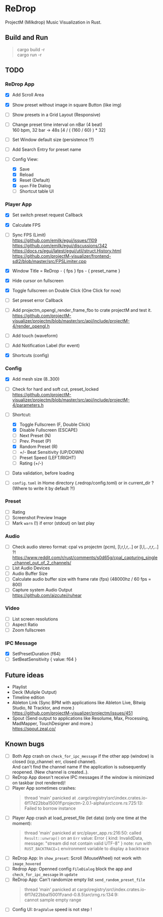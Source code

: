 # ReDrop

ProjectM (Milkdrop) Music Visualization in Rust.

## Build and Run

> cargo build -r  
> cargo run -r

## TODO

### ReDrop App

- [X] Add Scroll Area
- [X] Show preset without image in square Button (like img)
- [ ] Show presets in a Grid Layout (Responsive)
- [ ] Change preset time interval on nBar (4 beat)  
  160 bpm, 32 bar -> 48s [4 / ( (160 / 60) ) * 32]
- [ ] Set Window default size (persistence !?)
- [ ] Add Search Entry for preset name

- [ ] Config View:
  - [X] Save
  - [X] Reload
  - [X] Reset (Default)
  - [X] `open` File Dialog
  - [ ] Shortcut table UI

### Player App

- [X] Set switch preset request Callback
- [X] Calculate FPS
- [ ] Sync FPS (Limit)  
  <https://github.com/emilk/egui/issues/1109>  
  <https://github.com/emilk/egui/discussions/342>  
  <https://docs.rs/egui/latest/egui/util/struct.History.html>  
  <https://github.com/projectM-visualizer/frontend-sdl2/blob/master/src/FPSLimiter.cpp>
- [X] Window Title = ReDrop - { fps } fps - { preset_name }
- [X] Hide cursor on fullscreen
- [X] Toggle fullscreen on Double Click (One Click for now)
- [ ] Set preset error Callback
  
- [ ] Add projectm_opengl_render_frame_fbo to crate projectM and test it.  
  <https://github.com/projectM-visualizer/projectm/blob/master/src/api/include/projectM-4/render_opengl.h>
- [ ] Add touch (waveform)
- [ ] Add Notification Label (for event)
- [X] Shortcuts (config)

### Config

- [X] Add mesh size (8..300)
- [ ] Check for hard and soft cut, preset_locked  
  <https://github.com/projectM-visualizer/projectm/blob/master/src/api/include/projectM-4/parameters.h>
- [ ] Shortcut:
  - [X] Toggle Fullscreen (F, Double Click)
  - [X] Disable Fullscreen (ESCAPE)
  - [ ] Next Preset (N)
  - [ ] Prev. Preset (P)
  - [X] Random Preset (R)
  - [ ] +/- Beat Sensitivity (UP/DOWN)
  - [ ] Preset Speed (LEFT/RIGHT)
  - [ ] Rating (+/-)
- [ ] Data validation, before loading
- [ ] `config.toml` in Home directory (.redrop/config.toml) or in current_dir ? (Where to write it by default ?!)


### Preset

- [ ] Rating
- [ ] Screenshot Preview Image
- [ ] Mark `warn` (!) if error (stdout) on last play

### Audio

- [ ] Check audio stereo format: cpal vs projectm (pcm), [l,r,l,r,..] or [l,l,..,r,r,..] ?!  
  <https://www.reddit.com/r/rust/comments/s0d65g/cpal_capturing_single_channel_out_of_2_channels/>
- [ ] List Audio Devices
- [ ] Audio Buffer Size
- [ ] Calculate audio buffer size with frame rate (fps) (48000hz / 60 fps = 800)
- [ ] Capture system Audio Output  
  <https://github.com/aizcutei/ruhear>

### Video

- [ ] List screen resolutions
- [ ] Aspect Ratio
- [ ] Zoom fullscreen

### IPC Message

- [x] SetPresetDuration (f64)
- [ ] SetBeatSensitivity { value: f64 }

## Future ideas

- Playlist
- Deck (Muliple Output)
- Timeline edition
- Ableton Link (Sync BPM with applications like Ableton Live, Bitwig Studio, NI Tracktor, and more.)  
  <https://github.com/projectM-visualizer/projectm/issues/451>
- Spout (Send output to applications like Resolume, Max, Processing, MadMapper, TouchDesigner and more.)  
  <https://spout.zeal.co/>

## Known bugs

- [ ] Both App crash on `check_for_ipc_message` if the other app (window) is closed (icp_channel: err, closed channel).  
  And can't find the channel name if the application is subsequently reopened. (New channel is created..).
- [ ] ReDrop App doesn't receive IPC messages if the window is minimized on taskbar (not rendered)!
- [ ] Player App sometimes crashes:
  > thread 'main' panicked at \.cargo\registry\src\index.crates.io-6f17d22bba15001f\projectm-2.0.1-alpha\src\core.rs:725:13:  
  > Failed to borrow instance
- [ ] Player App crash at load_preset_file (let data) (only one time at the moment):  
  > thread 'main' panicked at src/player_app.rs:216:50:
  > called `Result::unwrap()` on an `Err` value: Error { kind: InvalidData, message: "stream did not contain valid UTF-8" }
  > note: run with `RUST_BACKTRACE=1` environment variable to display a backtrace
- [ ] ReDrop App: In `show_preset`: Scroll (MouseWheel) not work with `image_hovered`
- [ ] Redrop App: Openned config `FileDialog` block the app and `check_for_ipc_message` in `update`
- [ ] ReDrop App: Can't randomize empty list `send_random_preset_file`  
   > thread 'main' panicked at cargo\registry\src\index.crates.io-6f17d22bba15001f\rand-0.8.5\src\rng.rs:134:9:  
   > cannot sample empty range
- [ ] Config UI: `DragValue` speed is not step !
